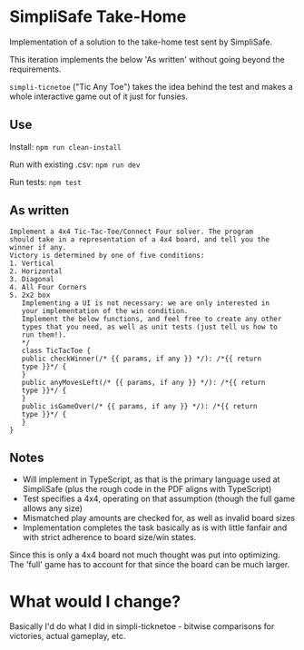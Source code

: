 # SimpliSafe Take-Home

Implementation of a solution to the take-home test sent by SimpliSafe.

This iteration implements the below 'As written' without going beyond the requirements.

`simpli-ticnetoe` ("Tic Any Toe") takes the idea behind the test and makes a whole interactive
game out of it just for funsies.



## Use

Install:
`npm run clean-install`

Run with existing .csv:
`npm run dev`

Run tests:
`npm test`

## As written
```
Implement a 4x4 Tic-Tac-Toe/Connect Four solver. The program
should take in a representation of a 4x4 board, and tell you the
winner if any.
Victory is determined by one of five conditions:
1. Vertical
2. Horizontal
3. Diagonal
4. All Four Corners
5. 2x2 box
   Implementing a UI is not necessary: we are only interested in
   your implementation of the win condition.
   Implement the below functions, and feel free to create any other
   types that you need, as well as unit tests (just tell us how to
   run them!).
   */
   class TicTacToe {
   public checkWinner(/* {{ params, if any }} */): /*{{ return
   type }}*/ {
   }
   public anyMovesLeft(/* {{ params, if any }} */): /*{{ return
   type }}*/ {
   }
   public isGameOver(/* {{ params, if any }} */): /*{{ return
   type }}*/ {
   }
}
```

## Notes
- Will implement in TypeScript, as that is the primary language used at SimpliSafe (plus the rough code in the PDF aligns with TypeScript)
- Test specifies a 4x4, operating on that assumption (though the full game allows any size)
- Mismatched play amounts are checked for, as well as invalid board sizes
- Implementation completes the task basically as is with little fanfair and with strict adherence to board size/win states.

Since this is only a 4x4 board not much thought was put into optimizing.\
The 'full' game has to account for that since the board can be much larger.

# What would I change?
Basically I'd do what I did in simpli-ticknetoe - bitwise comparisons for victories, actual gameplay, etc. 